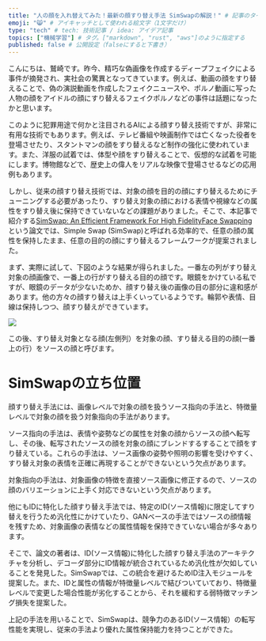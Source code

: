 ```yaml
---
title: "人の顔を入れ替えてみた！最新の顔すり替え手法 SimSwapの解説！" # 記事のタイトル
emoji: "😸" # アイキャッチとして使われる絵文字（1文字だけ）
type: "tech" # tech: 技術記事 / idea: アイデア記事
topics: ["機械学習"] # タグ。["markdown", "rust", "aws"]のように指定する
published: false # 公開設定（falseにすると下書き）
---
```


こんにちは、鷲崎です。昨今、精巧な偽画像を作成するディープフェイクによる事件が摘発され、実社会の驚異となってきています。例えば、動画の顔をすり替えることで、偽の演説動画を作成したフェイクニュースや、ポルノ動画に写った人物の顔をアイドルの顔にすり替えるフェイクポルノなどの事件は話題になったかと思います。

このように犯罪用途で何かと注目されるAIによる顔すり替え技術ですが、非常に有用な技術でもあります。例えば、テレビ番組や映画制作では亡くなった役者を登場させたり、スタントマンの顔をすり替えるなど制作の強化に使われています。また、洋服の試着では、体型や顔をすり替えることで、仮想的な試着を可能にします。博物館などで、歴史上の偉人をリアルな映像で登場させるなどの応用例もあります。

しかし、従来の顔すり替え技術では、対象の顔を目的の顔にすり替えるためにチューニングする必要があったり、すり替え対象の顔における表情や視線などの属性をすり替え後に保持できていないなどの課題がありました。そこで、本記事で紹介する[SimSwap: An Efficient Framework For High FidelityFace Swapping](https://arxiv.org/abs/2106.06340)という論文では、Simple Swap (SimSwap)と呼ばれる効率的で、任意の顔の属性を保持したまま、任意の目的の顔にすり替えるフレームワークが提案されました。

まず、実際に試して、下図のような結果が得られました。一番左の列がすり替え対象の顔画像で、一番上の行がすり替える目的の顔です。眼鏡をかけている私ですが、眼鏡のデータが少ないためか、顔すり替え後の画像の目の部分に違和感があります。他の方々の顔すり替えは上手くいっているようです。輪郭や表情、目線は保持しつつ、顔すり替えができています。

![](https://storage.googleapis.com/zenn-user-upload/442b2b05e6eb3b9010ad507b.png)

この後、すり替え対象となる顔(左側列）を対象の顔、すり替える目的の顔(一番上の行）をソースの顔と呼びます。

# SimSwapの立ち位置

顔すり替え手法には、画像レベルで対象の顔を扱うソース指向の手法と、特徴量レベルで対象の顔を扱う対象指向の手法があります。

ソース指向の手法は、表情や姿勢などの属性を対象の顔からソースの顔へ転写し、その後、転写されたソースの顔を対象の顔にブレンドするすることで顔をすり替えている。これらの手法は、ソース画像の姿勢や照明の影響を受けやすく、すり替え対象の表情を正確に再現することができないという欠点があります。

対象指向の手法は、対象画像の特徴を直接ソース画像に修正するので、ソースの顔のバリエーションに上手く対応できないという欠点があります。

他にもIDに特化した顔すり替え手法では、特定のID(ソース情報)に限定してすり替えを行うため汎化性にかけていたり、GANベースの手法ではソースの顔情報を残すため、対象画像の表情などの属性情報を保持できていない場合が多々あります。

そこで、論文の著者は、ID(ソース情報)に特化した顔すり替え手法のアーキテクチャを分析し、デコーダ部分にID情報が統合されているため汎化性が欠如していることを発見した。SimSwapでは、この統合を避けるためID注入モジュールを提案した。また、IDと属性の情報が特徴量レベルで結びついていており、特徴量レベルで変更した場合性能が劣化することから、それを緩和する弱特徴マッチング損失を提案した。

上記の手法を用いることで、SimSwapは、競争力のあるID(ソース情報）の転写性能を実現し、従来の手法より優れた属性保持能力を持つことができた。